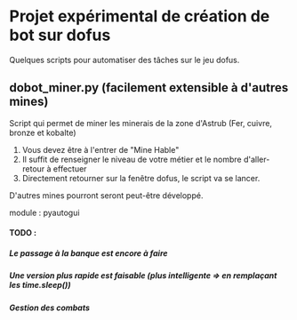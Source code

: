   # Projet expérimental de création de bot sur dofus

Quelques scripts pour automatiser des tâches sur le jeu dofus.

## dobot_miner.py (facilement extensible à d'autres mines)

Script qui permet de miner les minerais de la zone d'Astrub (Fer, cuivre, bronze et kobalte)
1) Vous devez être à l'entrer de "Mine Hable"
2) Il suffit de renseigner le niveau de votre métier et le nombre d'aller-retour à effectuer
3) Directement retourner sur la fenêtre dofus, le script va se lancer.

D'autres mines pourront seront peut-être développé.

module : pyautogui

#### TODO :
##### Le passage à la banque est encore à faire
##### Une version plus rapide est faisable (plus intelligente => en remplaçant les time.sleep())
##### Gestion des combats
